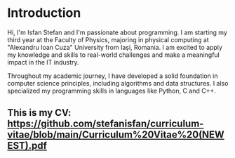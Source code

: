 # Introduction

Hi, I'm Isfan Stefan and I'm passionate about programming. I am starting my third year at the Faculty of Physics, majoring in physical computing at "Alexandru Ioan Cuza" University from Iași, Romania. I am excited to apply my knowledge and skills to real-world challenges and make a meaningful impact in the IT industry.

Throughout my academic journey, I have developed a solid foundation in computer science principles, including algorithms and data structures. I also specialized my programming skills in languages like Python, C and C++.

## This is my CV: https://github.com/stefanisfan/curriculum-vitae/blob/main/Curriculum%20Vitae%20(NEWEST).pdf
